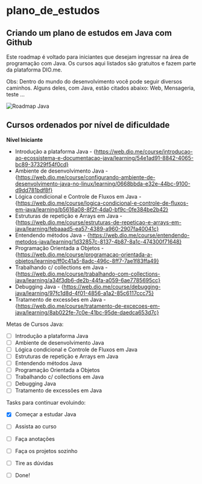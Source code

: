 # plano_de_estudos

## Criando um plano de estudos em Java com Github

Este roadmap é voltado para iniciantes que desejam ingressar na área de programação com Java. Os cursos aqui listados são gratuitos e fazem parte da plataforma DIO.me.

Obs: Dentro do mundo do desenvolvimento você pode seguir diversos caminhos. Alguns deles, com Java, estão citados abaixo: Web, Mensageria, teste ...

![Roadmap Java](https://user-images.githubusercontent.com/108075564/197355961-9920888f-2f8b-4f6a-85f1-97a449f7dae0.png)

## Cursos ordenados por nível de dificuldade

**Nível Iniciante**

- Introdução a plataforma Java - {https://web.dio.me/course/introducao-ao-ecossistema-e-documentacao-java/learning/54e1ad91-8842-4065-bc89-37329f54f0cd}
- Ambiente de desenvolvimento Java - {https://web.dio.me/course/configurando-ambiente-de-desenvolvimento-java-no-linux/learning/0668bbda-e32e-44bc-9100-d9dd781bdf8f}
- Lógica condicional e Controle de Fluxos em Java - {https://web.dio.me/course/logica-condicional-e-controle-de-fluxos-em-java/learning/b5616a08-8f2f-4da0-bf9c-0fe384be2b42}
- Estruturas de repetição e Arrays em Java - {https://web.dio.me/course/estruturas-de-repeticao-e-arrays-em-java/learning/febaaad5-ea57-4389-a960-2907fa40041c}
- Entendendo métodos Java - {https://web.dio.me/course/entendendo-metodos-java/learning/1d32857c-8137-4b87-8a1c-474300f71648}
- Programação Orientada a Objetos - {https://web.dio.me/course/programacao-orientada-a-objetos/learning/ff0c41a5-8adc-496c-8ff7-7ae1f83ffa49}
- Trabalhando c/ collections em Java - {https://web.dio.me/course/trabalhando-com-collections-java/learning/a34f3db6-de2b-44fa-a059-6ae7785695cc}
- Debugging Java - {https://web.dio.me/course/debugging-java/learning/97fc1d8d-4f01-4856-a1a2-85c6117ccc75}
- Tratamento de excessões em Java - {https://web.dio.me/course/tratamento-de-excecoes-em-java/learning/8ab022fe-7c0e-41bc-95de-daedca653d7c}

Metas de Cursos Java:
- [ ] Introdução a plataforma Java
- [ ] Ambiente de desenvolvimento Java
- [ ] Lógica condicional e Controle de Fluxos em Java
- [ ] Estruturas de repetição e Arrays em Java
- [ ] Entendendo métodos Java
- [ ] Programação Orientada a Objetos
- [ ] Trabalhando c/ collections em Java
- [ ] Debugging Java
- [ ] Tratamento de excessões em Java

Tasks para continuar evoluindo:

- [x] Começar a estudar Java
- [ ] Assista ao curso
- [ ] Faça anotações
- [ ] Faça os projetos sozinho
- [ ] Tire as dúvidas
- [ ] Done! 

